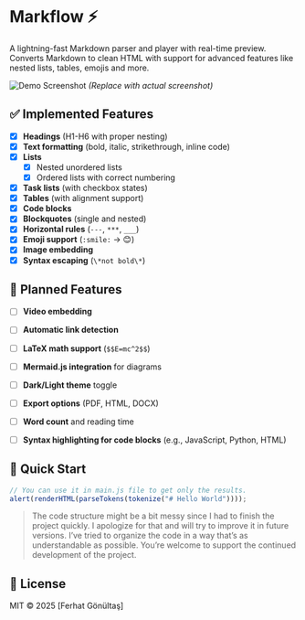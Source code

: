 # Markflow ⚡

A lightning-fast Markdown parser and player with real-time preview. Converts Markdown to clean HTML with support for advanced features like nested lists, tables, emojis and more.

![Demo Screenshot](https://via.placeholder.com/800x400?text=MarkFlow+Demo) 
*(Replace with actual screenshot)*

## ✅ Implemented Features
- [x] **Headings** (H1-H6 with proper nesting)
- [x] **Text formatting** (bold, italic, strikethrough, inline code)
- [x] **Lists** 
  - [x] Nested unordered lists
  - [x] Ordered lists with correct numbering
- [x] **Task lists** (with checkbox states)
- [x] **Tables** (with alignment support)
- [x] **Code blocks**
- [x] **Blockquotes** (single and nested)
- [x] **Horizontal rules** (`---`, `***`, `___`)
- [x] **Emoji support** (`:smile:` → 😊)
- [x] **Image embedding**
- [x] **Syntax escaping** (`\*not bold\*`)

## 🚧 Planned Features
- [ ] **Video embedding**
- [ ] **Automatic link detection**
- [ ] **LaTeX math support** (`$$E=mc^2$$`)
- [ ] **Mermaid.js integration** for diagrams
- [ ] **Dark/Light theme** toggle
- [ ] **Export options** (PDF, HTML, DOCX)
- [ ] **Word count** and reading time
- [ ] **Syntax highlighting for code blocks** (e.g., JavaScript, Python, HTML)


## 🚀 Quick Start
```javascript
// You can use it in main.js file to get only the results.
alert(renderHTML(parseTokens(tokenize("# Hello World"))));
```


> The code structure might be a bit messy since I had to finish the project quickly. I apologize for that and will try to improve it in future versions. I’ve tried to organize the code in a way that’s as understandable as possible. You’re welcome to support the continued development of the project.


## 📜 License
MIT © 2025 [Ferhat Gönültaş]
